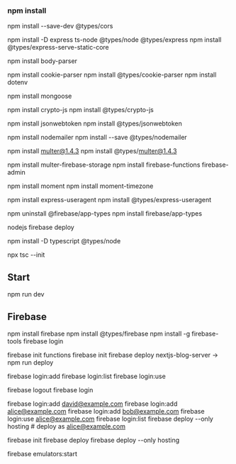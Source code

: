 ### npm install
<!-- Cors -->
npm install --save-dev @types/cors
<!-- Express -->
npm install -D express ts-node @types/node @types/express
npm install @types/express-serve-static-core
<!-- Body Parser -->
npm install body-parser
<!-- Cookie Parser -->
npm install cookie-parser
npm install @types/cookie-parser
npm install dotenv
<!-- Mongoose -->
npm install mongoose
<!-- Crypto -->
npm install crypto-js
npm install @types/crypto-js
<!-- Json Web Token -->
npm install jsonwebtoken
npm install @types/jsonwebtoken
<!-- Node Mailer -->
npm install nodemailer
npm install --save @types/nodemailer
<!-- Multer -->
npm install multer@1.4.3
npm install @types/multer@1.4.3
<!-- Firebase -->
npm install multer-firebase-storage
npm install firebase-functions firebase-admin
<!-- Moment -->
npm install moment
npm install moment-timezone
<!-- User Agent -->
npm install express-useragent
npm install @types/express-useragent

<!-- 아직 미설치 -->
npm uninstall @firebase/app-types
npm install firebase/app-types

<!-- 현재 해결해야할 문제 -->
nodejs firebase deploy

npm install -D typescript @types/node

npx tsc --init

## Start
npm run dev

## Firebase
npm install firebase
npm install @types/firebase
npm install -g firebase-tools
firebase login

firebase init functions
firebase init
firebase deploy
nextjs-blog-server -> npm run deploy

<!-- add 추가, list 아이디 확인, use 변경 -->
firebase login:add
firebase login:list
firebase login:use

firebase logout
firebase login

firebase login:add david@example.com
firebase login:add alice@example.com
firebase login:add bob@example.com
firebase login:use alice@example.com
firebase login:list
firebase deploy --only hosting # deploy as alice@example.com

firebase init
firebase deploy
firebase deploy --only hosting

firebase emulators:start